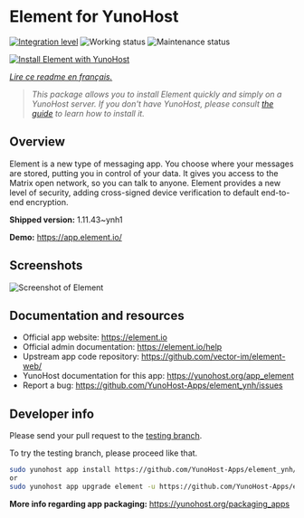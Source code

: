 <!--
N.B.: This README was automatically generated by https://github.com/YunoHost/apps/tree/master/tools/README-generator
It shall NOT be edited by hand.
-->

# Element for YunoHost

[![Integration level](https://dash.yunohost.org/integration/element.svg)](https://dash.yunohost.org/appci/app/element) ![Working status](https://ci-apps.yunohost.org/ci/badges/element.status.svg) ![Maintenance status](https://ci-apps.yunohost.org/ci/badges/element.maintain.svg)

[![Install Element with YunoHost](https://install-app.yunohost.org/install-with-yunohost.svg)](https://install-app.yunohost.org/?app=element)

*[Lire ce readme en français.](./README_fr.md)*

> *This package allows you to install Element quickly and simply on a YunoHost server.
If you don't have YunoHost, please consult [the guide](https://yunohost.org/#/install) to learn how to install it.*

## Overview

Element is a new type of messaging app. You choose where your messages are stored, putting you in control of your data. It gives you access to the Matrix open network, so you can talk to anyone. Element provides a new level of security, adding cross-signed device verification to default end-to-end encryption.

**Shipped version:** 1.11.43~ynh1

**Demo:** https://app.element.io/

## Screenshots

![Screenshot of Element](./doc/screenshots/homepage-all-platforms-1_1.png)

## Documentation and resources

* Official app website: <https://element.io>
* Official admin documentation: <https://element.io/help>
* Upstream app code repository: <https://github.com/vector-im/element-web/>
* YunoHost documentation for this app: <https://yunohost.org/app_element>
* Report a bug: <https://github.com/YunoHost-Apps/element_ynh/issues>

## Developer info

Please send your pull request to the [testing branch](https://github.com/YunoHost-Apps/element_ynh/tree/testing).

To try the testing branch, please proceed like that.

``` bash
sudo yunohost app install https://github.com/YunoHost-Apps/element_ynh/tree/testing --debug
or
sudo yunohost app upgrade element -u https://github.com/YunoHost-Apps/element_ynh/tree/testing --debug
```

**More info regarding app packaging:** <https://yunohost.org/packaging_apps>
